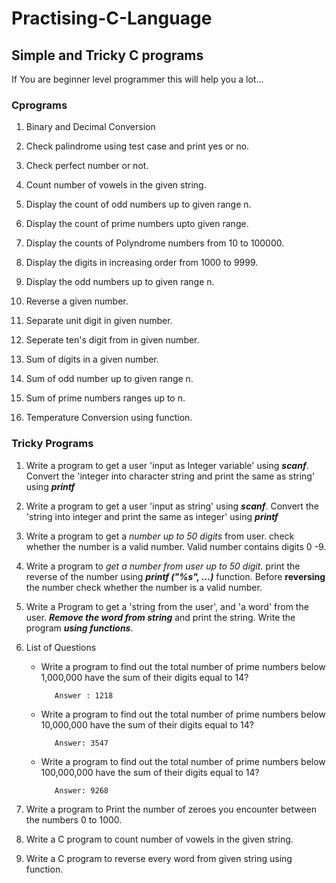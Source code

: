 # Practising-C-Language

## Simple and Tricky C programs 
If You are beginner level programmer this will help you a lot...


### Cprograms
1. Binary and Decimal Conversion

2. Check palindrome using test case and print yes or no.

3. Check perfect number or not.

1. Count number of vowels in the given string.

1. Display the count of odd numbers up to given range n.

1. Display the count of prime numbers upto given range.

1. Display the counts of Polyndrome numbers from 10 to 100000.

1. Display the digits in increasing order from 1000 to 9999.

1. Display the odd numbers up to given range n.

1. Reverse a given number.

1. Separate unit digit in given number.

1. Seperate ten's digit from in given number.

1. Sum of digits in a given number.

1. Sum of odd number up to given range n.

1. Sum of prime numbers ranges up to n.

1. Temperature Conversion using function.

### Tricky Programs
1. Write a program to get a user 'input as Integer variable' using **_scanf_**.
   Convert the 'integer into character string and print the same as string' using **_printf_**
   
2. Write a program to get a user 'input as string' using **_scanf_**.
   Convert the 'string  into integer and  print the same as integer' using **_printf_**

3. Write a program to get a _number up to 50 digits_ from user.
   check whether the number is a valid number.
   Valid number contains digits 0 -9.

4. Write a program to _get a number from user up to 50 digit_.
   print the reverse of  the number using **_printf ("%s", ...)_** function. 
   Before **reversing** the number check whether the number is a valid number.
   
5. Write a Program to get a 'string from the user', and 'a word'  from the user.
   **_Remove the word from string_** and print the string. Write the program **_using functions_**.
 
6. List of Questions
   - Write a program to find out the total number of prime numbers below 1,000,000 have the sum of their digits equal to 14?

			Answer : 1218 
   
   - Write a program to find out the total number of prime numbers below 10,000,000 have the sum of their digits equal to 14?

			Answer: 3547
   
   - Write a program to find out the total number of prime numbers below 100,000,000 have the sum of their digits equal to 14?

			Answer: 9268
7. Write a program to Print the number of zeroes you encounter between the  numbers 0 to 1000.

8. Write a C program to count number of vowels in the given string.

9. Write a C program to reverse every word from given string using function.

